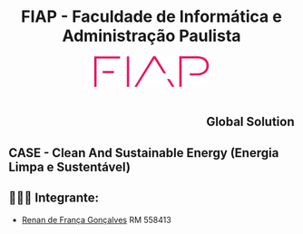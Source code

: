 <div align="center">
    <h1>FIAP - Faculdade de Informática e Administração Paulista</h1>
    <a href="https://www.fiap.com.br/">
        <img src="assets/logo-fiap.png" alt="FIAP - Faculdade de Informática e Administração Paulista" width="40%" height="40%">
    </a>
</div>

<br>

<div align="right">
   <h2>Global Solution</h2>
</div>

## CASE - Clean And Sustainable Energy (Energia Limpa e Sustentável)


## 🧑🏾‍🎓 Integrante: 
- <a href="https://www.linkedin.com/in/renandefgoncalves">Renan de França Gonçalves</a>
RM 558413

